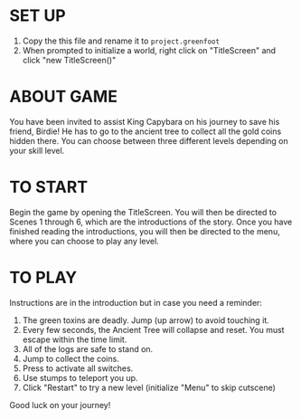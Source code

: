 # SET  UP
1. Copy the this file and rename it to `project.greenfoot`
2. When prompted to initialize a world, right click on "TitleScreen" and click "new TitleScreen()"

# ABOUT GAME
You have been invited to assist King Capybara on his journey to save his friend, Birdie! He has to go to the ancient tree to collect all the gold coins hidden there. You can choose between three different levels depending on your skill level.

# TO START
Begin the game by opening the TitleScreen. You will then be directed to Scenes 1 through 6, which are the introductions of the story. Once you have finished reading the introductions, you will then be directed to the menu, where you can choose to play any level.

# TO PLAY
Instructions are in the introduction but in case you need a reminder:
1. The green toxins are deadly. Jump (up arrow) to avoid touching it.
2. Every few seconds, the Ancient Tree will collapse and reset. You must escape within the time limit.
3. All of the logs are safe to stand on.
4. Jump to collect the coins.
5. Press <e> to activate all switches.
6. Use stumps to teleport you up.
7. Click "Restart" to try a new level (initialize "Menu" to skip cutscene)

Good luck on your journey!